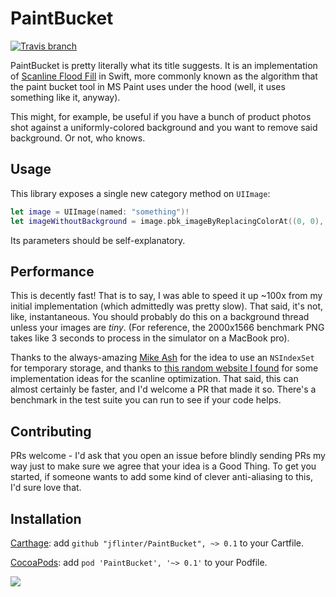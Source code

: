 # PaintBucket

[![Travis branch](https://img.shields.io/travis/jflinter/PaintBucket/master.svg)]()

PaintBucket is pretty literally what its title suggests. It is an implementation of [Scanline Flood Fill](https://en.wikipedia.org/wiki/Flood_fill#Scanline_fill) in Swift, more commonly known as the algorithm that the paint bucket tool in MS Paint uses under the hood (well, it uses something like it, anyway).

This might, for example, be useful if you have a bunch of product photos shot against a uniformly-colored background and you want to remove said background. Or not, who knows.

## Usage
This library exposes a single new category method on `UIImage`:

```swift
let image = UIImage(named: "something")!
let imageWithoutBackground = image.pbk_imageByReplacingColorAt((0, 0), withColor: UIColor.clearColor(), tolerance: 10)
```

Its parameters should be self-explanatory.

## Performance
This is decently fast! That is to say, I was able to speed it up ~100x from my initial implementation (which admittedly was pretty slow). That said, it's not, like, instantaneous. You should probably do this on a background thread unless your images are *tiny*. (For reference, the 2000x1566 benchmark PNG takes like 3 seconds to process in the simulator on a MacBook pro).

Thanks to the always-amazing [Mike Ash](https://mikeash.com/pyblog/friday-qa-2012-09-14-implementing-a-flood-fill.html) for the idea to use an `NSIndexSet` for temporary storage, and thanks to [this random website I found](http://lodev.org/cgtutor/floodfill.html#Recursive_Scanline_Floodfill_Algorithm) for some implementation ideas for the scanline optimization. That said, this can almost certainly be faster, and I'd welcome a PR that made it so. There's a benchmark in the test suite you can run to see if your code helps.

## Contributing
PRs welcome - I'd ask that you open an issue before blindly sending PRs my way just to make sure we agree that your idea is a Good Thing. To get you started, if someone wants to add some kind of clever anti-aliasing to this, I'd sure love that.

## Installation
[Carthage](https://github.com/Carthage/Carthage): add `github "jflinter/PaintBucket", ~> 0.1` to your Cartfile.

[CocoaPods](cocoapods.com): add `pod 'PaintBucket', '~> 0.1'` to your Podfile.

![](http://i.giphy.com/scEmJ6yaTmhrO.gif)
